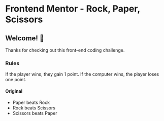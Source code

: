 # Frontend Mentor - Rock, Paper, Scissors
## Welcome! 👋

Thanks for checking out this front-end coding challenge.

### Rules

If the player wins, they gain 1 point. If the computer wins, the player loses one point.

#### Original

- Paper beats Rock
- Rock beats Scissors
- Scissors beats Paper
